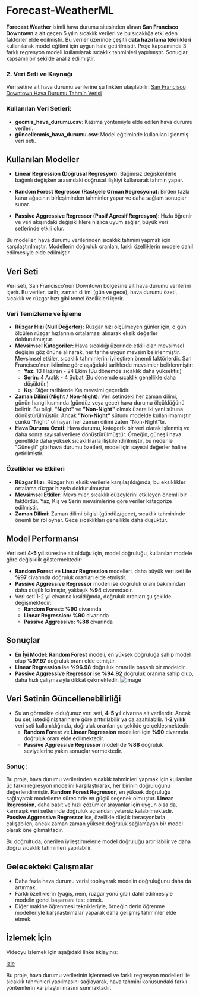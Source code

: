 # Forecast-WeatherML

**Forecast Weather** isimli hava durumu sitesinden alınan **San Francisco Downtown**'a ait geçen 5 yılın sıcaklık verileri ve bu sıcaklığa etki eden faktörler elde edilmiştir. Bu veriler üzerinde çeşitli **data hazırlama teknikleri** kullanılarak model eğitimi için uygun hale getirilmiştir. Proje kapsamında 3 farklı regresyon modeli kullanılarak sıcaklık tahminleri yapılmıştır. Sonuçlar kapsamlı bir şekilde analiz edilmiştir.

### 2. Veri Seti ve Kaynağı
Veri setine ait hava durumu verilerine şu linkten ulaşılabilir: [San Francisco Downtown Hava Durumu Tahmin Verisi](https://forecast.weather.gov/MapClick.php?lat=37.7749&lon=-122.4194)

### Kullanılan Veri Setleri:
- **gecmis_hava_durumu.csv**: Kazıma yöntemiyle elde edilen hava durumu verileri.
- **güncellenmis_hava_durumu.csv**: Model eğitiminde kullanılan işlenmiş veri seti.

## Kullanılan Modeller

- **Linear Regression (Doğrusal Regresyon)**: Bağımsız değişkenlerle bağımlı değişken arasındaki doğrusal ilişkiyi kullanarak tahmin yapar.

- **Random Forest Regressor (Rastgele Orman Regresyonu)**: Birden fazla karar ağacının birleşiminden tahminler yapar ve daha sağlam sonuçlar sunar.

- **Passive Aggressive Regressor (Pasif Agresif Regresyon)**: Hızla öğrenir ve veri akışındaki değişikliklere hızlıca uyum sağlar, büyük veri setlerinde etkili olur.

Bu modeller, hava durumu verilerinden sıcaklık tahmini yapmak için karşılaştırılmıştır. Modellerin doğruluk oranları, farklı özelliklerin modele dahil edilmesiyle elde edilmiştir.


## Veri Seti
Veri seti, San Francisco'nun Downtown bölgesine ait hava durumu verilerini içerir. Bu veriler, tarih, zaman dilimi (gün ve gece), hava durumu özeti, sıcaklık ve rüzgar hızı gibi temel özellikleri içerir.

### Veri Temizleme ve İşleme
- **Rüzgar Hızı (Null Değerler):** Rüzgar hızı ölçülmeyen günler için, o gün ölçülen rüzgar hızlarının ortalaması alınarak eksik değerler doldurulmuştur.
- **Mevsimsel Kategoriler:** Hava sıcaklığı üzerinde etkili olan mevsimsel değişim göz önüne alınarak, her tarihe uygun mevsim belirlenmiştir. Mevsimsel etkiler, sıcaklık tahminlerini iyileştiren önemli faktörlerdir. San Francisco'nun iklimine göre aşağıdaki tarihlerde mevsimler belirlenmiştir:
  - **Yaz:** 13 Haziran - 24 Ekim (Bu dönemde sıcaklık daha yüksektir.)
  - **Serin:** 4 Aralık - 4 Şubat (Bu dönemde sıcaklık genellikle daha düşüktür.)
  - **Kış:** Diğer tarihlerde Kış mevsimi geçerlidir.
- **Zaman Dilimi (Night / Non-Night):** Veri setindeki her zaman dilimi, günün hangi kısmında (gündüz veya gece) hava durumu ölçüldüğünü belirtir. Bu bilgi, **"Night"** ve **"Non-Night"** olmak üzere iki yeni sütuna dönüştürülmüştür. Ancak **"Non-Night"** sütunu modelde kullanılmamıştır çünkü "Night" olmayan her zaman dilimi zaten "Non-Night"tır.
- **Hava Durumu Özeti:** Hava durumu, kategorik bir veri olarak işlenmiş ve daha sonra sayısal verilere dönüştürülmüştür. Örneğin, güneşli hava genellikle daha yüksek sıcaklıklarla ilişkilendirilmiştir, bu nedenle "Güneşli" gibi hava durumu özetleri, model için sayısal değerler haline getirilmiştir.

### Özellikler ve Etkileri
- **Rüzgar Hızı:** Rüzgar hızı eksik verilerle karşılaşıldığında, bu eksiklikler ortalama rüzgar hızıyla doldurulmuştur.
- **Mevsimsel Etkiler:** Mevsimler, sıcaklık düzeylerini etkileyen önemli bir faktördür. Yaz, Kış ve Serin mevsimlerine göre veriler kategorize edilmiştir.
- **Zaman Dilimi:** Zaman dilimi bilgisi (gündüz/gece), sıcaklık tahmininde önemli bir rol oynar. Gece sıcaklıkları genellikle daha düşüktür.


## Model Performansı
Veri seti **4-5 yıl** süresine ait olduğu için, model doğruluğu, kullanılan modele göre değişiklik göstermektedir:
- **Random Forest** ve **Linear Regression** modelleri, daha büyük veri seti ile **%97** civarında doğruluk oranları elde etmiştir.
- **Passive Aggressive Regressor** modeli ise doğruluk oranı bakımından daha düşük kalmıştır, yaklaşık **%94** civarındadır.
- Veri seti 1-2 yıl civarına kısıldığında, doğruluk oranları şu şekilde değişmektedir:
  - **Random Forest:** **%90** civarında
  - **Linear Regression:** **%90** civarında
  - **Passive Aggressive:** **%88** civarında


## Sonuçlar
- **En İyi Model:** **Random Forest** modeli, en yüksek doğruluğa sahip model olup **%97.97** doğruluk oranı elde etmiştir.
- **Linear Regression** ise **%96.98** doğruluk oranı ile başarılı bir modeldir.
- **Passive Aggressive Regressor** ise **%94.92** doğruluk oranına sahip olup, daha hızlı çalışmasıyla dikkat çekmektedir.
![image](https://github.com/user-attachments/assets/635f126d-09d6-418d-b086-58df9360c8fd)


## Veri Setinin Güncellenebilirliği
- Şu an görmekte olduğunuz veri seti, **4-5 yıl** civarına ait verilerdir. Ancak bu set, istediğiniz tarihlere göre arttırılabilir ya da azaltılabilir. **1-2 yıllık** veri seti kullanıldığında, doğruluk oranları şu şekilde gerçekleşmektedir:
  - **Random Forest** ve **Linear Regression** modelleri için **%90** civarında doğruluk oranı elde edilmektedir.
  - **Passive Aggressive Regressor** modeli de **%88** doğruluk seviyelerine yakın sonuçlar vermektedir.
    
### Sonuç:
Bu proje, hava durumu verilerinden sıcaklık tahminleri yapmak için kullanılan üç farklı regresyon modelini karşılaştırarak, her birinin doğruluğunu değerlendirmiştir. **Random Forest Regressor**, en yüksek doğruluğu sağlayarak modelleme sürecinde en güçlü seçenek olmuştur. **Linear Regression**, daha basit ve hızlı çözümler arayanlar için uygun olsa da, karmaşık veri setlerinde doğruluk açısından yetersiz kalabilmektedir. **Passive Aggressive Regressor** ise, özellikle düşük iterasyonlarla çalışabilen, ancak zaman zaman yüksek doğruluk sağlamayan bir model olarak öne çıkmaktadır.

Bu doğrultuda, önerilen iyileştirmelerle model doğruluğu artırılabilir ve daha doğru sıcaklık tahminleri yapılabilir.

## Gelecekteki Çalışmalar
- Daha fazla hava durumu verisi toplayarak modelin doğruluğunu daha da artırmak.
- Farklı özelliklerin (yağış, nem, rüzgar yönü gibi) dahil edilmesiyle modelin genel başarısını test etmek.
- Diğer makine öğrenmesi teknikleriyle, örneğin derin öğrenme modelleriyle karşılaştırmalar yaparak daha gelişmiş tahminler elde etmek.

## İzlemek İçin

Videoyu izlemek için aşağıdaki linke tıklayınız:

[İzle](https://youtu.be/G6E1wbuEHT4?si=8V3TfBL0xRKiFBmG)


Bu proje, hava durumu verilerinin işlenmesi ve farklı regresyon modelleri ile sıcaklık tahminleri yapılmasını sağlayarak, hava tahmini konusundaki farklı yöntemlerin karşılaştırılmasını sunmaktadır.


